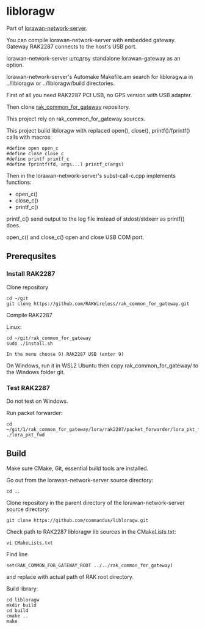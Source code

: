 # libloragw

Part of [lorawan-network-server](https://github.com/commandus/lorawan-network-server.git).

You can compile lorawan-network-server with embedded gateway. Gateway RAK2287 connects to the host's USB port. 

lorawan-network-server штсдгву standalone lorawan-gateway as an option.

lorawan-network-server's Automake Makefile.am search for libloragw.a in ../libloragw or ../libloragw/build 
directories.

First of all you need RAK2287 PCI USB, no GPS version with USB adapter.

Then clone [rak_common_for_gateway](https://github.com/RAKWireless/rak_common_for_gateway.git) repository.

This project rely on rak_common_for_gateway sources.

This project build libloragw with replaced open(), close(), printf()/fprintf() calls with macros:

```
#define open open_c
#define close close_c
#define printf printf_c
#define fprintf(fd, args...) printf_c(args)
```

Then in the lorawan-network-server's subst-call-c.cpp implements functions:

- open_c()
- close_c()
- printf_c()

printf_c() send output to the log file instead of stdost/stdxerr as printf() does.

open_c() and close_c() open and close USB COM port.

## Prerequsites

### Install RAK2287

Clone repository

```
cd ~/git
git clone https://github.com/RAKWireless/rak_common_for_gateway.git
```

Compile RAK2287

Linux:
```
cd ~/git/rak_common_for_gateway
sudo ./install.sh

In the menu choose 9) RAK2287 USB (enter 9)
```


On Windows, run it in WSL2 Ubuntu then copy rak_common_for_gateway/ to the Windows folder git.

### Test RAK2287

Do not test on Windows.

Run packet forwarder:
```
cd ~/git/1/rak_common_for_gateway/lora/rak2287/packet_forwarder/lora_pkt_fwd
./lora_pkt_fwd
```

## Build

Make sure CMake, Git, essential build tools are installed.

Go out from the lorawan-network-server source directory:
```
cd ..
```

Clone repository in the parent directory of the lorawan-network-server source directory:
```
git clone https://github.com/commandus/libloragw.git
```

Check path to RAK2287 libloragw lib sources in the CMakeLists.txt:
```
vi CMakeLists.txt
```

Find line

```
set(RAK_COMMON_FOR_GATEWAY_ROOT ../../rak_common_for_gateway)
```

and replace with actual path of RAK root directory.


Build library:

```
cd libloragw
mkdir build
cd build
cmake ..
make
```

